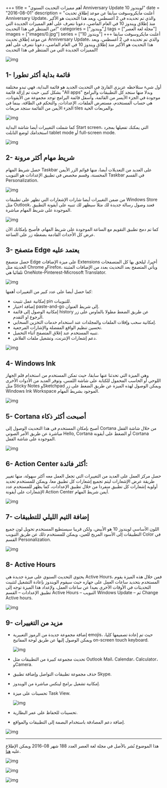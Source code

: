 +++
title = "أهم مميزات التحديث السنوي Anniversary Update لويندوز 10"
date = "2016-08-01"
description = "أعلنت مايكروسوفت سابقا عن موعد إطلاق تحديث Anniversary Update، والذي تم تحديده في 2 أغسطس، ويعد هذا التحديث هو الأكبر منذ إطلاق ويندوز 10 في العام الماضي، دعونا نتعرف على أهم المميزات الجديدة التي من المنتظر في هذا التحديث!"
categories = ["ويندوز",]
tags = ["مجلة لغة العصر"]
images = ["images/0.jpg"]
series = ["ويندوز 10"]
+++
أعلنت مايكروسوفت سابقا عن موعد إطلاق تحديث Anniversary Update، والذي تم تحديده في 2 أغسطس، ويعد هذا التحديث هو الأكبر منذ إطلاق ويندوز 10 في العام الماضي، دعونا نتعرف على أهم المميزات الجديدة التي من المنتظر في هذا التحديث!

![img](images/0.jpg)

## 1- قائمة بداية أكثر تطورا

أول شيء ستلاحظه عزيزي القارئ في التحديث الجديد هو قائمة البداية، فهي تبدو مختلفة بشكل كبير، حيث تم إزالة قائمة "All apps" وبدلا منها ستجد كل التطبيقات والبرامج موجودة في الجزء الأيسر من القائمة، وأسفل قائمة البرامج توجد مجموعة من الأيقونات، هي حساب المستخدم، مستعرض الملفات، الإعدادات، والتحكم في الطاقة، بينما في الجزء الأيمن من القائمة ستجد مربعات tiles والمربعات الحية.

![img](images/1.png)

كما شملت التغييرات أيضا شاشة البداية Start screen، التي يمكنك تفعيلها بمجرد استخدامك لوضع التابلت tablet mode أو full-screen mode.

![img](images/2.jpg)

## 2- شريط مهام أكثر مرونة

حصل شريط المهام Taskbar على العديد من التعديلات أيضا، منها قوائم الزر الأيمن المحسنة، وقسم مخصص في تطبيق الإعدادات هو التبويب Taskbar في القسم Personalization.

![img](images/4.jpg)

من ضمن التغييرات أيضا شارات الإشعارات التي تظهر على تطبيقات Windows Store مثل Outlook، فعند وصول رسالة جديدة لك مثلا سيظهر لك تنبيه على أيقونة التطبيق الموجودة على شريط المهام مباشرة.

![img](images/3.png)

كما تم دمج تطبيق التقويم مع الساعة الموجودة على شريط المهام، فأصبح بإمكانك الآن عرض كل الأحداث القادمة بضغطة زر على الساعة.

## 3- متصفح Edge يعتمد عليه

حصل متصفح Edge على ميزة الإضافات Extensions أخيرا، ليلحق بها كل المتصفحات الحديثة مثل Chrome وFirefox، ويأتي المتصفح بعد التحديث بعدد من الإضافات المثبتة تلقائيا هي OneNote-Pinterest-Microsoft Translator.

![img](images/5.png)

كما حصل أيضا على عدد كبير من التغييرات أهمها:

- إمكانية عمل تثبيت pin للتبويبات.
- إضافة اختيار paste-and-go إلى شريط العنوان.
- إمكانية الوصول إلى قائمة history عن طريق الضغط مطولا بالماوس على زر الرجوع او التقدم.
- إمكانية سحب وإفلات الملفات والمجلدات عند استخدام خدمات التخزين السحابي.
- تحسين تنظيم الواقع المفضلة والإشارات المرجعية.
- تنبيه المستخدم عند إغلاق المتصفح أثناء التحميل.
- دعم إشعارات الإنترنت، وتشغيل ملفات الفلاش.

![img](images/6.jpg)

## 4- Windows Ink

وهي الميزة التي تحدثنا عنها سابقا، حيث تمكن المستخدم من استخدام قلم الجهاز اللوحي أو الحاسب المحمول للكتابة على شاشة اللمس، وتوفر العديد من الأدوات الأخرى مثل Sticky Notes وSketchpad ويمكن الوصول لهذه الميزة عن طريق الضغط على زر Windows Ink Workspace الموجود بشريط المهام.

![img](images/7.png)

## 5- Cortana أصبحت أكثر ذكاء

أصبح بإمكان المستخدم في هذا التحديث الوصول إلى Cortana من خلال شاشة القفل مباشرة عن طريق الأمر الصوتي Hello, Cortana أو الضغط على أيقونة Cortana الموجودة على شاشة القفل.

![img](images/8.png)

## 6- Action Center أكثر فائدة:

حصل مركز العمل على العديد من التغييرات التي تجعل العمل معه أكثر سهولة، منها تغيير طريقة عرض الإشعارات ليتم تجميع إشعارات كل تطبيق معا، ويمكن للمستخدم تحديد أولوية إشعارات كل تطبيق منفردا من خلال تطبيق الإعدادات، كما يظهر للمستخدم عدد الإشعارات على أيقونة Action Center أيمن شريط المهام.

![img](images/9.jpg)

## 7- إضافة الثيم الليلي للتطبيقات

اللون الأساسي لويندوز 10 هو الأبيض، ولكن قريبا سيستطيع المستخدم تحويل لون جميع التطبيقات إلى الأسود المريح للعين، ويمكن للمستخدم ذلك عن طريق التبويب Color في القسم Personalization.

![img](images/10.png)

## 8- Active Hours

يحتوي التحديث السنوي على ميزة جديدة هي Active Hours، فمن خلال هذه الميزة يقوم المستخدم بتحديد ساعات العمل على جهازه حيث سيقوم الويندوز بإعادة التشغيل لتثبيت التحديثات في الأوقات الأخرى بعيدا عن ساعات العمل، ولإعداد هذا الميزة توجه إلى تطبيق الإعدادات – القسم Active Hours – التبويب Windows Update – ثم Change Active hours.

![img](images/11.png)

## 9- مزيد من التغييرات

- إضافة مجموعة جديدة من الرموز التعبيرية emojis، حيث تم إعادة تصميمها كليا، ويمكن الوصول إليها عن طريق لوحة المفاتيح on-screen touch keyboard.

  ![img](images/12.png)

- تحديث مجموعة كبيرة من التطبيقات مثل Outlook Mail، Calendar، Calculator، وCamera.

- حذف مجموعة تطبيقات التواصل وإضافة تطبيق Skype.

- إمكانية تشغيل برامج لينكس مباشرة من الويندوز.

- تحسينات على ميزة Task View.

  ![img](images/13.jpg)

- تحسينات للحفاظ على عمر البطارية.

- إضافة دعم المصادقة باستخدام البصمة إلى التطبيقات والمواقع.

![img](images/14.jpg)

---

هذا الموضوع نُشر باﻷصل في مجلة لغة العصر العدد 188 شهر 08-2016 ويمكن الإطلاع عليه [هنا](https://drive.google.com/file/d/1P2m107ySRrnYB1tKOfZf5wgPJ0tWsoRZ/view?usp=sharing).

![img](images/188-10.png)

![img](images/188-11.png)

![img](images/188-12.png)

